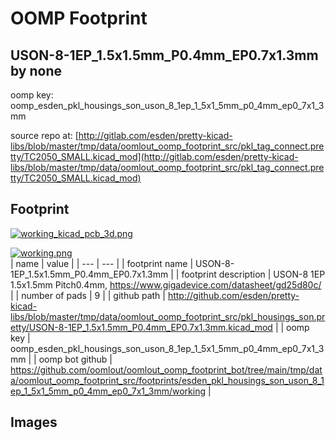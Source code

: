 # OOMP Footprint  
## USON-8-1EP_1.5x1.5mm_P0.4mm_EP0.7x1.3mm  by none  
  
oomp key: oomp_esden_pkl_housings_son_uson_8_1ep_1_5x1_5mm_p0_4mm_ep0_7x1_3mm  
  
source repo at: [http://gitlab.com/esden/pretty-kicad-libs/blob/master/tmp/data/oomlout_oomp_footprint_src/pkl_tag_connect.pretty/TC2050_SMALL.kicad_mod](http://gitlab.com/esden/pretty-kicad-libs/blob/master/tmp/data/oomlout_oomp_footprint_src/pkl_tag_connect.pretty/TC2050_SMALL.kicad_mod)  
## Footprint  
  
[![working_kicad_pcb_3d.png](working_kicad_pcb_3d_600.png)](working_kicad_pcb_3d.png)  
  
[![working.png](working_600.png)](working.png)  
| name | value | 
| --- | --- | 
| footprint name | USON-8-1EP_1.5x1.5mm_P0.4mm_EP0.7x1.3mm | 
| footprint description | USON-8 1EP 1.5x1.5mm Pitch0.4mm, https://www.gigadevice.com/datasheet/gd25d80c/ | 
| number of pads | 9 | 
| github path | http://github.com/esden/pretty-kicad-libs/blob/master/tmp/data/oomlout_oomp_footprint_src/pkl_housings_son.pretty/USON-8-1EP_1.5x1.5mm_P0.4mm_EP0.7x1.3mm.kicad_mod | 
| oomp key | oomp_esden_pkl_housings_son_uson_8_1ep_1_5x1_5mm_p0_4mm_ep0_7x1_3mm | 
| oomp bot github | https://github.com/oomlout/oomlout_oomp_footprint_bot/tree/main/tmp/data/oomlout_oomp_footprint_src/footprints/esden_pkl_housings_son_uson_8_1ep_1_5x1_5mm_p0_4mm_ep0_7x1_3mm/working | 
## Images  
